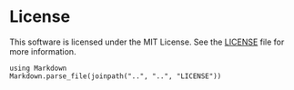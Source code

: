 # License 

This software is licensed under the MIT License. See the [LICENSE](https://github.com/MolarVerse/VibrationalAnalysis.jl/blob/main/LICENSE) file for more information.

```@eval
using Markdown
Markdown.parse_file(joinpath("..", "..", "LICENSE"))
```